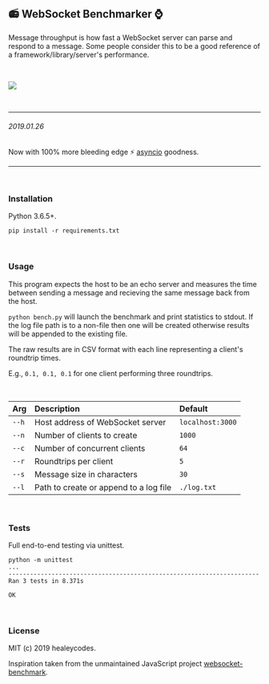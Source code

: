 ## :radio: WebSocket Benchmarker :watch:

Message throughput is how fast a WebSocket server can parse and respond to a message. Some people consider this to be a good reference of a framework/library/server's performance.

<br>

![](https://github.com/healeycodes/websocket-benchmarker/blob/master/images/header.png)

<br>

---

###### 2019.01.26

Now with 100% more bleeding edge :zap: [asyncio](https://docs.python.org/3/library/asyncio.html) goodness.

---

<br>

### Installation

Python 3.6.5+.

`pip install -r requirements.txt`

<br>

### Usage

This program expects the host to be an echo server and measures the time between sending a message and recieving the same message back from the host.

`python bench.py` will launch the benchmark and print statistics to stdout. If the log file path is to a non-file then one will be created otherwise results will be appended to the existing file.

The raw results are in CSV format with each line representing a client's roundtrip times.

E.g., `0.1, 0.1, 0.1` for one client performing three roundtrips.

<br>

| Arg   | Description                            | Default         |
| ----- |:---------------------------------------|:----------------|
| `--h` | Host address of WebSocket server       | `localhost:3000`|
| `--n` | Number of clients to create            | `1000`          |
| `--c` | Number of concurrent clients           | `64`            |
| `--r` | Roundtrips per client                  | `5`             |
| `--s` | Message size in characters             | `30`            |
| `--l` | Path to create or append to a log file | `./log.txt`     |

<br>

### Tests

Full end-to-end testing via unittest.

```
python -m unittest
...
----------------------------------------------------------------------
Ran 3 tests in 8.371s

OK
```

<br>

### License

MIT (c) 2019 healeycodes.

Inspiration taken from the unmaintained JavaScript project [websocket-benchmark](https://github.com/cargomedia/websocket-benchmark).
